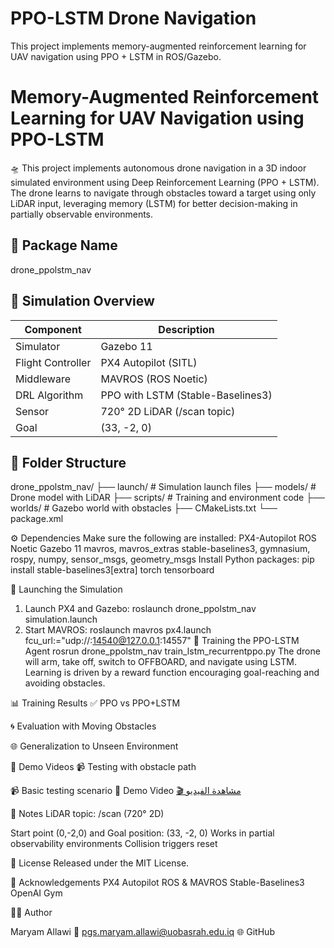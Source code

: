 # PPO-LSTM Drone Navigation

This project implements memory-augmented reinforcement learning for UAV navigation using PPO + LSTM in ROS/Gazebo.

# Memory-Augmented Reinforcement Learning for UAV Navigation using PPO-LSTM

🛸 This project implements autonomous drone navigation in a 3D indoor simulated environment using Deep Reinforcement Learning (PPO + LSTM). The drone learns to navigate through obstacles toward a target using only LiDAR input, leveraging memory (LSTM) for better decision-making in partially observable environments.


## 📁 Package Name
drone_ppolstm_nav

## 🧭 Simulation Overview

| Component         | Description                        |
|------------------|------------------------------------|
| Simulator         | Gazebo 11                          |
| Flight Controller | PX4 Autopilot (SITL)               |
| Middleware        | MAVROS (ROS Noetic)                |
| DRL Algorithm     | PPO with LSTM (Stable-Baselines3)  |
| Sensor            | 720° 2D LiDAR (/scan topic)      |
| Goal              | (33, -2, 0)                         |


## 🧠 Folder Structure

drone_ppolstm_nav/
├── launch/                       # Simulation launch files
├── models/                       # Drone model with LiDAR
├── scripts/                      # Training and environment code
├── worlds/                       # Gazebo world with obstacles
├── CMakeLists.txt
└── package.xml


⚙️ Dependencies
Make sure the following are installed:
PX4-Autopilot
ROS Noetic
Gazebo 11
mavros, mavros_extras
stable-baselines3, gymnasium, rospy, numpy, sensor_msgs, geometry_msgs
Install Python packages:
pip install stable-baselines3[extra] torch tensorboard

🚀 Launching the Simulation
1. Launch PX4 and Gazebo:
roslaunch drone_ppolstm_nav simulation.launch
2. Start MAVROS:
roslaunch mavros px4.launch fcu_url:="udp://:14540@127.0.0.1:14557"
🧠 Training the PPO-LSTM Agent
rosrun drone_ppolstm_nav train_lstm_recurrentppo.py
The drone will arm, take off, switch to OFFBOARD, and navigate using LSTM.
Learning is driven by a reward function encouraging goal-reaching and avoiding obstacles.



📊 Training Results
✅ PPO vs PPO+LSTM

🌀 Evaluation with Moving Obstacles

🌐 Generalization to Unseen Environment

🎥 Demo Videos
📹 Testing with obstacle path

📹 Basic testing scenario
🎥 Demo Video
[🎬 مشاهدة الفيديو](media/Testing%20wih%20path.MOV)


📌 Notes
LiDAR topic: /scan (720° 2D)

Start point (0,-2,0)  and Goal position: (33, -2, 0)
Works in partial observability environments
Collision triggers reset

📃 License
Released under the MIT License.

🙌 Acknowledgements
PX4 Autopilot
ROS & MAVROS
Stable-Baselines3
OpenAI Gym

👩‍💻 Author

Maryam Allawi
📧 pgs.maryam.allawi@uobasrah.edu.iq
🌐 GitHub

